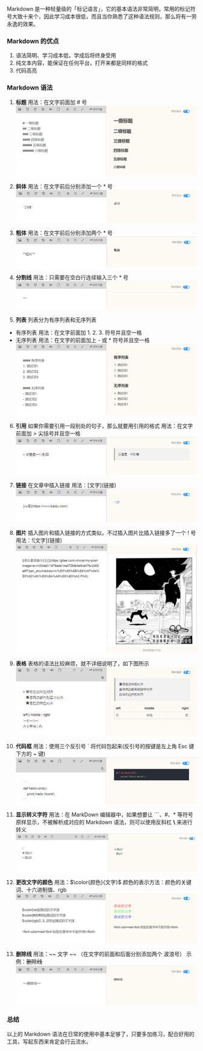 Markdown 是一种轻量级的「标记语言」，它的基本语法非常简明，常用的标记符号大致十来个，因此学习成本很低，而且当你熟悉了这种语法规则，那么将有一劳永逸的效果。

### Markdown 的优点
1. 语法简明、学习成本低，学成后将终身受用
2. 纯文本内容，能保证在任何平台，打开来都是同样的格式
3. 代码高亮

### Markdown 语法
 1. **标题**
    用法：在文字前面加 # 号
![标题](./Markdown-快速入门.assets/17731575-387eabf0e6c108b5.png)

1. **斜体**
用法：在文字前后分别添加一个 * 号
![斜体](./Markdown-快速入门.assets/17731575-7828651d8824b97e.png)

3. **粗体**
用法：在文字前后分别添加两个 * 号
![粗体](./Markdown-快速入门.assets/17731575-f0862c6f7ed53993.png)

4. **分割线**
用法：只需要在空白行连续输入三个 * 号
![分割线](./Markdown-快速入门.assets/17731575-86483759acb12214.png)

5. **列表**
列表分为有序列表和无序列表
- 有序列表
用法：在文字前面加 1. 2. 3. 符号并且空一格
- 无序列表
用法：在文字的前面加上 - 或 * 符号并且空一格
![列表](./Markdown-快速入门.assets/17731575-3601a751cfe86a41.png)

6. **引用**
如果你需要引用一段别处的句子，那么就要用引用的格式
用法：在文字前面加 > 尖括号并且空一格
![引用](./Markdown-快速入门.assets/17731575-e1029f73e6da7bbb.png)

7. **链接**
在文章中插入链接
用法：\[文字](链接)
![插入链接](./Markdown-快速入门.assets/17731575-b650a32a3f4122c3.png)

8. **图片**
插入图片和插入链接的方式类似，不过插入图片比插入链接多了一个 ! 号
用法：\!\[文字](链接)
![插入图片](./Markdown-快速入门.assets/17731575-d220655903d36d02.png)

9. **表格**
表格的语法比较麻烦，就不详细说明了，如下图所示
![表格](./Markdown-快速入门.assets/17731575-db850107a6d4fed2.png)

10. **代码框**
用法：使用三个反引号 ` 将代码包起来(反引号的按键是左上角 Esc 键下方的 ~ 键)
![代码框](./Markdown-快速入门.assets/17731575-84c7bbd460d693b8.png)

11. **显示转义字符**
用法：在 MarkDown 编辑器中，如果想要让 \```、\#、\* 等符号原样显示，不被解析成对应的 Markdown 语法，则可以使用反斜杠 **\\** 来进行转义
![显示转义字符](./Markdown-快速入门.assets/17731575-47e919842ecfdc6a.png)

12. **更改文字的颜色**
用法：\$\color{颜色}{文字}$
颜色的表示方法：颜色的关键词、十六进制值、rgb
![文字的颜色](./Markdown-快速入门.assets/17731575-4839952843041215.png)

13. **删除线**
用法：\~\~ 文字 \~\~ （在文字的前面和后面分别添加两个 波浪号）
示例：~~删除线~~
![删除线](./Markdown-快速入门.assets/17731575-9a40e3c2b1b069a9.png)


### 总结
以上的 Markdown 语法在日常的使用中基本足够了，只要多加练习，配合好用的工具，写起东西来肯定会行云流水。
